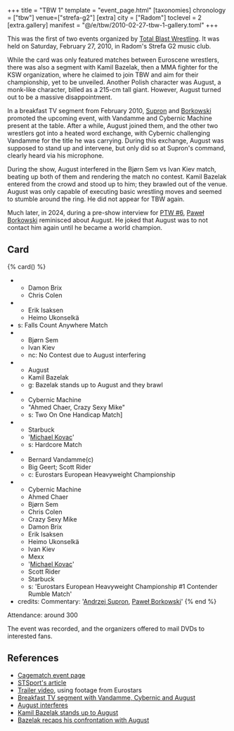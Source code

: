 +++
title = "TBW 1"
template = "event_page.html"
[taxonomies]
chronology = ["tbw"]
venue=["strefa-g2"]
[extra]
city = ["Radom"]
toclevel = 2
[extra.gallery]
manifest = "@/e/tbw/2010-02-27-tbw-1-gallery.toml"
+++

This was the first of two events organized by [Total Blast Wrestling](@/o/tbw.md). It was held on Saturday, February 27, 2010, in Radom's Strefa G2 music club.

While the card was only featured matches between Euroscene wrestlers, there was also a segment with Kamil Bazelak, then a MMA fighter for the KSW organization, where he claimed to join TBW and aim for their championship, yet to be unveiled. Another Polish character was August, a monk-like character, billed as a 215-cm tall giant.
However, August turned out to be a massive disappointment.

In a breakfast TV segment from February 2010, [Supron](@/w/andrzej-supron.md) and [Borkowski](@/w/pawel-borkowski.md) promoted the upcoming event, with Vandamme and Cybernic Machine present at the table.
After a while, August joined them, and the other two wrestlers got into a heated word exchange, with Cybernic challenging Vandamme for the title he was carrying.
During this exchange, August was supposed to stand up and intervene, but only did so at Supron's command, clearly heard via his microphone.

During the show, August interfered in the Bjørn Sem vs Ivan Kiev match, beating up both of them and rendering the match no contest. Kamil Bazelak entered from the crowd and stood up to him; they brawled out of the venue.
August was only capable of executing basic wrestling moves and seemed to stumble around the ring. He did not appear for TBW again.

Much later, in 2024, during a pre-show interview for [PTW #6](@/e/ptw/2024-05-11-ptw-6.md), [Paweł Borkowski](@/w/pawel-borkowski.md) reminisced about August. He joked that August was to not contact him again until he became a world champion.

## Card

{% card() %}
- - Damon Brix
  - Chris Colen
- - Erik Isaksen
  - Heimo Ukonselkä
- s: Falls Count Anywhere Match
- - Bjørn Sem
  - Ivan Kiev
  - nc: No Contest due to August interfering
- - August
  - Kamil Bazelak
  - g: Bazelak stands up to August and they brawl
- - Cybernic Machine
  - "Ahmed Chaer, Crazy Sexy Mike"
  - s: Two On One Handicap Match]
- - Starbuck
  - '[Michael Kovac](@/w/michael-kovac.md)'
  - s: Hardcore Match
- - Bernard Vandamme(c)
  - Big Geert; Scott Rider
  - c: Eurostars European Heavyweight Championship
- - Cybernic Machine
  - Ahmed Chaer
  - Bjørn Sem
  - Chris Colen
  - Crazy Sexy Mike
  - Damon Brix
  - Erik Isaksen
  - Heimo Ukonselkä
  - Ivan Kiev
  - Mexx
  - '[Michael Kovac](@/w/michael-kovac.md)'
  - Scott Rider
  - Starbuck
  - s: 'Eurostars European Heavyweight Championship #1 Contender Rumble Match'
- credits:
    Commentary: '[Andrzej Supron](@/w/andrzej-supron.md), [Paweł Borkowski](@/w/pawel-borkowski.md)'
{% end %}

Attendance: around 300

The event was recorded, and the organizers offered to mail DVDs to interested fans.

## References

* [Cagematch event page](https://www.cagematch.net/?id=1&nr=48659)
* [STSport's article](https://stsport.pl/tbw-total-blast-wrestling-w-radomiu/)
* [Trailer video](https://www.youtube.com/watch?v=1pd0wwxsAC0), using footage from Eurostars
* [Breakfast TV segment with Vandamme, Cybernic and August](https://www.youtube.com/watch?v=YHq0T_Ou438)
* [August interferes](https://www.youtube.com/watch?v=CyXwnvzvSKE)
* [Kamil Bazelak stands up to August](https://www.youtube.com/watch?v=_LZDhZBJE58)
* [Bazelak recaps his confrontation with August](https://www.kamilbazelak.pl/total-blast-wrestling-kamil-bazelak-vs-august/)
